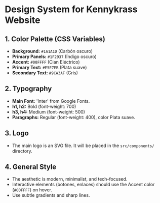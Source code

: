 # Design System for Kennykrass Website

## 1. Color Palette (CSS Variables)
- **Background:** `#1A1A1D` (Carbón oscuro)
- **Primary Panels:** `#1F2937` (Índigo oscuro)
- **Accent:** `#00FFFF` (Cian Eléctrico)
- **Primary Text:** `#E5E7EB` (Plata suave)
- **Secondary Text:** `#9CA3AF` (Gris)

## 2. Typography
- **Main Font:** 'Inter' from Google Fonts.
- **h1, h2:** Bold (font-weight: 700)
- **h3, h4:** Medium (font-weight: 500)
- **Paragraphs:** Regular (font-weight: 400), color Plata suave.

## 3. Logo
- The main logo is an SVG file. It will be placed in the `src/components/` directory.

## 4. General Style
- The aesthetic is modern, minimalist, and tech-focused.
- Interactive elements (botones, enlaces) should use the Accent color (`#00FFFF`) on hover.
- Use subtle gradients and sharp lines.